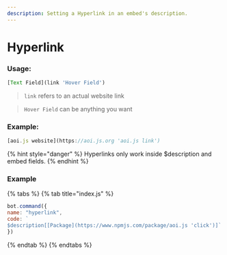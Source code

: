 ```yaml
---
description: Setting a Hyperlink in an embed's description.
---
```


# Hyperlink

### Usage:
```javascript
[Text Field](link 'Hover Field')
```

> `link` refers to an actual website link

> `Hover Field` can be anything you want

### Example:
```javascript
[aoi.js website](https://aoi.js.org 'aoi.js link')
```

{% hint style="danger" %}
Hyperlinks only work inside $description and embed fields.
{% endhint %}

### Example

{% tabs %}
{% tab title="index.js" %}
```javascript
bot.command({
name: "hyperlink", 
code: `
$description[[Package](https://www.npmjs.com/package/aoi.js 'click')]` 
})
```
{% endtab %}
{% endtabs %}

